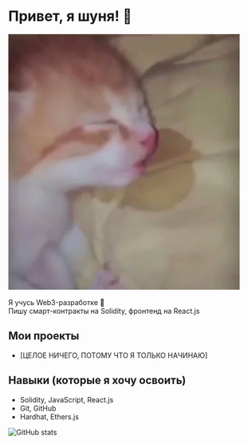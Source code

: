 # Привет, я шуня! 👋

![это я честно](kiki.webp)

Я учусь Web3-разработке 🚀  
Пишу смарт-контракты на Solidity, фронтенд на React.js  

## Мои проекты
- [ЦЕЛОЕ НИЧЕГО, ПОТОМУ ЧТО Я ТОЛЬКО НАЧИНАЮ]

## Навыки (которые я хочу освоить)
- Solidity, JavaScript, React.js
- Git, GitHub
- Hardhat, Ethers.js

![GitHub stats](https://github-readme-stats.vercel.app/api?username=quarylaniel&show_icons=true)
